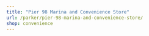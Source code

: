 ```yaml
---
title: "Pier 98 Marina and Convenience Store"
url: /parker/pier-98-marina-and-convenience-store/
shop: convenience
---
```

